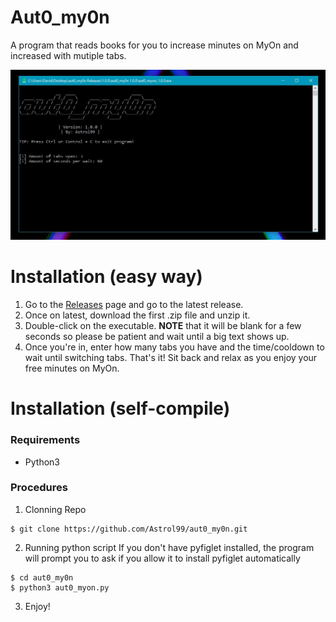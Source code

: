 # Aut0_my0n
A program that reads books for you to increase minutes on MyOn and increased with mutiple tabs. 

![Image of program in console](/resources/preview.JPG)
# Installation (easy way)
1. Go to the [Releases](https://github.com/Astrol99/aut0_my0n/releases) page and go to the latest release. 
2. Once on latest, download the first .zip file and unzip it. 
3. Double-click on the executable. **NOTE** that it will be blank for a few seconds so please be patient and wait until a big text shows up. 
4. Once you're in, enter how many tabs you have and the time/cooldown to wait until switching tabs. That's it! Sit back and relax as you enjoy your free minutes on MyOn.

# Installation (self-compile)
### Requirements
* Python3
### Procedures
1. Clonning Repo
```
$ git clone https://github.com/Astrol99/aut0_my0n.git
```
2. Running python script
If you don't have pyfiglet installed, the program will prompt you to ask if you allow it to install pyfiglet automatically
```
$ cd aut0_my0n
$ python3 aut0_myon.py
```
3. Enjoy!
